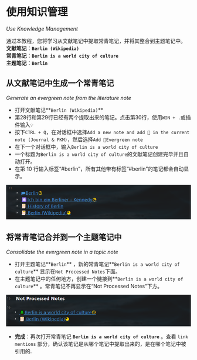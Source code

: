 # 使用知识管理
*Use Knowledge Management*

通过本教程，您将学习从文献笔记中提取常青笔记，并将其整合到主题笔记中。  
**文献笔记**：**`Berlin (Wikipedia)`**  
**常青笔记**：**`Berlin is a world city of culture`**  
**主题笔记**：**``Berlin``**  


## 从文献笔记中生成一个常青笔记
*Generate an evergreen note from the literature note*  


- 打开文献笔记**`Berlin (Wikipedia)`**  
- 第28行和第29行已经有两个提取出来的笔记。点击第30行，使用``WIN + .``或插件输入``💡``  
- 按下`CTRL + Q`，在对话框中选择`Add a new note and add 🔗 in the current note (Journal & PKM)`，然后选择`Add 🌲Evergreen note`  
- 在下一个对话框中，输入`Berlin is a world city of culture`  
- 一个标题为`Berlin is a world city of culture`的文献笔记创建完毕并且自动打开。  
- 在第 10 行输入标签“#berlin”，所有其他带有标签“#berlin”的笔记都会自动显示。  

![image-20220815225516101](images/image-20220815225516101.png)


## 将常青笔记合并到一个主题笔记中
*Consolidate the evergreen note in a topic note*

- 打开主题笔记**``Berlin``** ，新的常青笔记**`Berlin is a world city of culture`** 显示在``Not Processed Notes``下面。  
- 在主题笔记中的任何地方，创建一个链接到**`Berlin is a world city of culture`** 。常青笔记不再显示在“Not Processed Notes”下方。  

![image-20220815225630258](images/image-20220815225630258.png)

- **完成**：再次打开常青笔记 **`Berlin is a world city of culture`** 。查看 ``link mentions`` 部分，确认该笔记是从哪个笔记中提取出来的，是在哪个笔记中被引用的.  